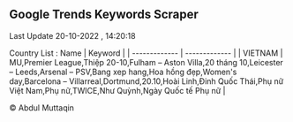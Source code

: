 

## Google Trends Keywords Scraper 
 
Last Update 20-10-2022 , 14:20:18

Country List :
 Name  | Keyword |
| ------------- | ------------- |
| VIETNAM | MU,Premier League,Thiệp 20-10,Fulham – Aston Villa,20 tháng 10,Leicester – Leeds,Arsenal – PSV,Bang xep hang,Hoa hồng đẹp,Women's day,Barcelona – Villarreal,Dortmund,20.10,Hoài Linh,Đinh Quốc Thái,Phụ nữ Việt Nam,Phụ nữ,TWICE,Như Quỳnh,Ngày Quốc tế Phụ nữ |



© Abdul Muttaqin 
